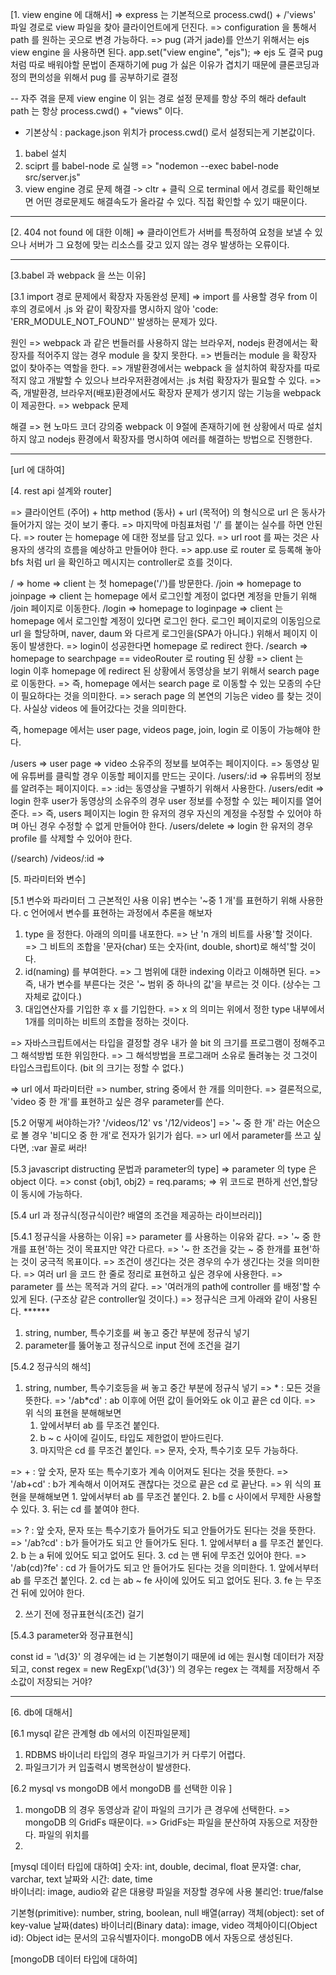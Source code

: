 [1. view engine 에 대해서]
=> express 는 기본적으로 process.cwd() + /'views' 파일 경로로 view 파일을 찾아 클라이언트에게 던진다.
=> configuration 을 통해서 path 를 원하는 곳으로 변경 가능하다.
=> pug (과거 jade)를 안쓰기 위해서는 ejs view engine 을 사용하면 된다. app.set("view engine", "ejs");
=> ejs 도 결국 pug 처럼 따로 배워야할 문법이 존재하기에 pug 가 싫은 이유가 겹치기 때문에 클론코딩과정의 편의성을 위해서 pug 를 공부하기로 결정

-- 자주 겪을 문제
view engine 이 읽는 경로 설정 문제를 항상 주의 해라
default path 는 항상 process.cwd() + "views" 이다.

- 기본상식 : package.json 위치가 process.cwd() 로서 설정되는게 기본값이다.

1. babel 설치
2. sciprt 를 babel-node 로 실행 => "nodemon --exec babel-node src/server.js"
3. view engine 경로 문제 해결
   -> cltr + 클릭 으로 terminal 에서 경로를 확인해보면 어떤 경로문제도 해결속도가 올라갈 수 있다. 직접 확인할 수 있기 때문이다.

---

[2. 404 not found 에 대한 이해]
=> 클라이언트가 서버를 특정하여 요청을 보낼 수 있으나 서버가 그 요청에
맞는 리소스를 갖고 있지 않는 경우 발생하는 오류이다.

---

[3.babel 과 webpack 을 쓰는 이유]

[3.1 import 경로 문제에서 확장자 자동완성 문제]
=> import 를 사용할 경우 from 이후의 경로에서 .js 와 같이 확장자를 명시하지 않아 'code: 'ERR_MODULE_NOT_FOUND'' 발생하는 문제가 있다.

원인
=> webpack 과 같은 번들러를 사용하지 않는 브라우저, nodejs 환경에서는 확장자를 적어주지 않는 경우 module 을 찾지 못한다.
=> 번들러는 module 을 확장자 없이 찾아주는 역할을 한다.
=> 개발환경에서는 webpack 을 설치하여 확장자를 따로 적지 않고 개발할 수 있으나 브라우저환경에서는 .js 처럼 확장자가 필요할 수 있다.
=> 즉, 개발환경, 브라우저(배포)환경에서도 확장자 문제가 생기지 않는 기능을 webpack 이 제공한다.
=> webpack 문제

해결
=> 현 노마드 코더 강의중 webpack 이 9절에 존재하기에 현 상황에서 따로 설치하지 않고 nodejs 환경에서 확장자를 명시하여 에러를 해결하는 방법으로 진행한다.


---
[url 에 대하여]

[4. rest api 설계와 router]

=> 클라이언트 (주어) + http method (동사) + url (목적어) 의 형식으로 url 은 동사가 들어가지 않는 것이 보기 좋다.
=> 마지막에 마침표처럼 '/' 를 붙이는 실수를 하면 안된다.
=> router 는 homepage 에 대한 정보를 담고 있다.
=> url root 를 짜는 것은 사용자의 생각의 흐름을 예상하고 만들어야 한다.
=> app.use 로 router 로 등록해 놓아 bfs 처럼 url 을 확인하고 메시지는 controller로 흐를 것이다.

/ => home
=> client 는 첫 homepage('/')를 방문한다.
/join => homepage to joinpage
=> client 는 homepage 에서 로그인할 계정이 없다면 계정을 만들기 위해 /join 페이지로 이동한다.
/login => homepage to loginpage
=> client 는 homepage 에서 로그인할 계정이 있다면 로그인 한다. 로그인 페이지로의 이동임으로 url 을 할당하며, naver, daum 와 다르게 로그인을(SPA가 아니다.)
위해서 페이지 이동이 발생한다.
=> login이 성공한다면 homepage 로 redirect 한다.
/search => homepage to searchpage == videoRouter 로 routing 된 상황
=> client 는 login 이후 homepage 에 redirect 된 상황에서 동영상을 보기 위해서 search page 로 이동한다.
=> 즉, homepage 에서는 search page 로 이동할 수 있는 모종의 수단이 필요하다는 것을 의미한다.
=> serach page 의 본연의 기능은 video 를 찾는 것이다. 사실상 videos 에 들어갔다는 것을 의미한다.

즉, homepage 에서는 user page, videos page, join, login 로 이동이 가능해야 한다.

/users => user page
=> video 소유주의 정보를 보여주는 페이지이다.
=> 동영상 밑에 유튜버를 클릭할 경우 이동할 페이지를 만드는 곳이다.
/users/:id
=> 유튜버의 정보를 알려주는 페이지이다.
=> :id는 동영상을 구별하기 위해서 사용한다.
/users/edit
=> login 한후 user가 동영상의 소유주의 경우 user 정보를 수정할 수 있는 페이지를 열어준다.
=> 즉, users 페이지는 login 한 유저의 경우 자신의 계정을 수정할 수 있어야 하며 아닌 경우 수정할 수 없게 만들어야 한다.
/users/delete
=> login 한 유저의 경우 profile 를 삭제할 수 있어야 한다.

(/search)
/videos/:id =>

[5. 파라미터와 변수]

[5.1 변수와 파라미터 그 근본적인 사용 이유]
변수는 '~중 1 개'를 표현하기 위해 사용한다. 
c 언어에서 변수를 표현하는 과정에서 추론을 해보자
1. type 을 정한다. 아래의 의미를 내포한다.
  => 난 'n 개의 비트를 사용'할 것이다.
  => 그 비트의 조합을 '문자(char) 또는 숫자(int, double, short)로 해석'할 것이다.
2. id(naming) 를 부여한다. 
  => 그 범위에 대한 indexing 이라고 이해하면 된다.
  => 즉, 내가 변수를 부른다는 것은 '~ 범위 중 하나의 값'을 부르는 것 이다. (상수는 그 자체로 값이다.)
3. 대입연산자를 기입한 후 x 를 기입한다. 
  => x 의 의미는 위에서 정한 type 내부에서 1개를 의미하는 비트의 조합을 정하는 것이다.

=> 자바스크립트에서는 타입을 결정할 경우 내가 쓸 bit 의 크기를 프로그램이 정해주고 그 해석방법 또한 위임한다.
  => 그 해석방법을 프로그래머 소유로 돌려놓는 것 그것이 타입스크립트이다. (bit 의 크기는 정할 수 없다.)

=> url 에서 파라미터란
=> number, string 중에서 한 개를 의미한다. 
=> 결론적으로, 'video 중 한 개'를 표현하고 싶은 경우 parameter를 쓴다.

[5.2 어떻게 써야하는가? '/videos/12' vs '/12/videos']
=> '~ 중 한 개' 라는 어순으로 볼 경우 '비디오 중 한 개'로 전자가 읽기가 쉽다. 
=> url 에서 parameter를 쓰고 싶다면, :var 꼴로 써라!

[5.3 javascript distructing 문법과 parameter의 type]
=> parameter 의 type 은 object 이다.
  => const {obj1, obj2} = req.params; 
  => 위 코드로 편하게 선언,할당이 동시에 가능하다.

[5.4 url 과 정규식(정규식이란? 배열의 조건을 제공하는 라이브러리)]

[5.4.1 정규식을 사용하는 이유]
=> parameter 를 사용하는 이유와 같다.
  => '~ 중 한개를 표현'하는 것이 목표지만 약간 다르다.
  => '~ 한 조건을 갖는 ~ 중 한개를 표현'하는 것이 궁극적 목표이다.
=> 조건이 생긴다는 것은 경우의 수가 생긴다는 것을 의미한다.
  => 여러 url 을 코드 한 줄로 정리로 표현하고 싶은 경우에 사용한다.
  => parameter 를 쓰는 목적과 거의 같다.
  => '여러개의 path에 controller 를 배정'할 수 있게 된다. (구조상 같은 controller일 것이다.)
=> 정규식은 크게 아래와 같이 사용된다. ******
  1. string, number, 특수기호를 써 놓고 중간 부분에 정규식 넣기
  2. parameter를 뚫어놓고 정규식으로 input 전에 조건을 걸기

[5.4.2 정규식의 해석]

1. string, number, 특수기호등을 써 놓고 중간 부분에 정규식 넣기
=> * : 모든 것을 뜻한다.
  => '/ab*cd' : ab 이후에 어떤 값이 들어와도 ok 이고 끝은 cd 이다.
    => 위 식의 표현을 분해해보면
    1. 앞에서부터 ab 를 무조건 붙인다.
    2. b ~ c 사이에 길이도, 타입도 제한없이 받아드린다.
    3. 마지막은 cd 를 무조건 붙인다.
  => 문자, 숫자, 특수기호 모두 가능하다.

=> + : 앞 숫자, 문자 또는 특수기호가 계속 이어져도 된다는 것을 뜻한다.
  => '/ab+cd' : b가 계속해서 이어져도 괜찮다는 것으로 끝은 cd 로 끝난다.
    => 위 식의 표현을 분해해보면
    1. 앞에서부터 ab 를 무조건 붙인다.
    2. b를 c 사이에서 무제한 사용할 수 있다.
    3. 뒤는 cd 를 붙여야 한다.  

=> ? : 앞 숫자, 문자 또는 특수기호가 들어가도 되고 안들어가도 된다는 것을 뜻한다.
  => '/ab?cd' : b가 들어가도 되고 안 들어가도 된다.
    1. 앞에서부터 a 를 무조건 붙인다.
    2. b 는 a 뒤에 있어도 되고 없어도 된다. 
    3. cd 는 맨 뒤에 무조건 있어야 한다.
  => '/ab(cd)?fe' : cd 가 들어가도 되고 안 들어가도 된다는 것을 의미한다.
    1. 앞에서부터 ab 를 무조건 붙인다.
    2. cd 는 ab ~ fe 사이에 있어도 되고 없어도 된다.
    3. fe 는 무조건 뒤에 있어야 한다.

2. 쓰기 전에 정규표현식(조건) 걸기

[5.4.3 parameter와 정규표현식]

const id = '\d{3}' 의 경우에는 id 는 기본형이기 때문에 id 에는 원시형
데이터가 저장되고, const regex = new RegExp('\d{3}') 의 경우는 regex
는 객체를 저장해서 주소값이 저장되는 거야? 

---

[6. db에 대해서]

[6.1 mysql 같은 관계형 db 에서의 이진파일문제]
1. RDBMS 바이너리 타입의 경우 파일크기가 커 다루기 어렵다.
2. 파일크기가 커 입출력시 병목현상이 발생한다.

[6.2 mysql vs mongoDB 에서 mongoDB 를 선택한 이유 ]

1. mongoDB 의 경우 동영상과 같이 파일의 크기가 큰 경우에 선택한다.
  => mongoDB 의 GridFs 때문이다.
  => GridFs는 파일을 분산하여 자동으로 저장한다. 파일의 위치를 
2. 

[mysql 데이터 타입에 대하여]
숫자: int, double, decimal, float
문자열: char, varchar, text
날짜와 시간: date, time  
바이너리: image, audio와 같은 대용량 파일을 저장할 경우에 사용
불리언: true/false

기본형(primitive): number, string, boolean, null
배열(array)
객체(object): set of key-value 
날짜(dates)
바이너리(Binary data): image, video
객체아이디(Object id): Object id는 문서의 고유식별자이다. mongoDB 에서 자동으로 생성된다.

[mongoDB 데이터 타입에 대하여]



